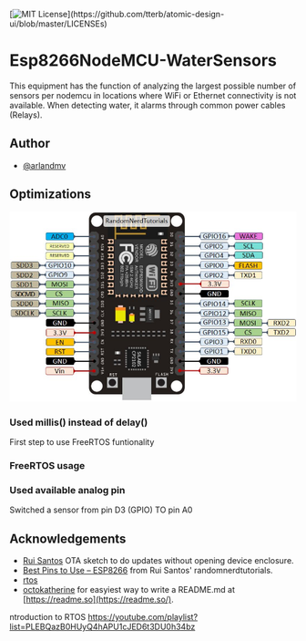 [![MIT License](https://img.shields.io/apm/l/atomic-design-ui.svg?)](https://github.com/tterb/atomic-design-ui/blob/master/LICENSEs)

# Esp8266NodeMCU-WaterSensors

This equipment has the function of analyzing the largest possible number of sensors per nodemcu in locations where WiFi or Ethernet connectivity is not available. When detecting water, it alarms through common power cables (Relays).

## Author

- [@arlandmv](https://github.com/ArlandMv/)

## Optimizations

![ESP8266-pinout-image](images/ESP8266-NodeMCU-kit-12-E-pinout-gpio-pin.jpg)

### Used millis() instead of delay()

First step to use FreeRTOS funtionality

### FreeRTOS usage

### Used available analog pin

Switched a sensor from pin D3 (GPIO) TO pin A0

## Acknowledgements

- [Rui Santos](https://youtu.be/LUcKoJGX38M) OTA sketch to do updates without opening device enclosure.
- [Best Pins to Use – ESP8266](https://randomnerdtutorials.com/esp8266-pinout-reference-gpios/) from Rui Santos' randomnerdtutorials.
- [rtos](https://youtu.be/k_D_Qu0cgu8)
- [octokatherine](https://github.com/octokatherine/readme.so) for easyiest way to write a README.md at [https://readme.so](https://readme.so/).

ntroduction to RTOS
https://youtube.com/playlist?list=PLEBQazB0HUyQ4hAPU1cJED6t3DU0h34bz
